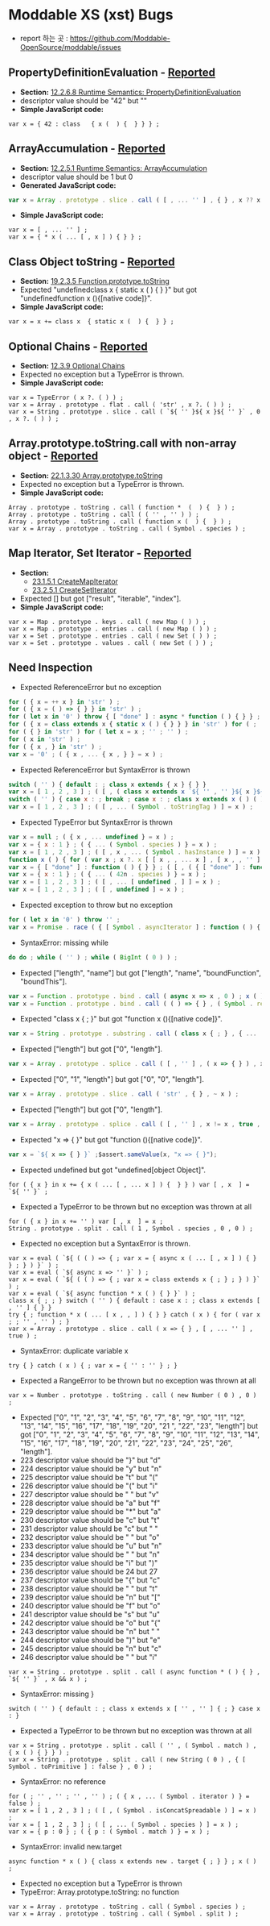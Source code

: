 # Moddable XS (xst) Bugs

- report 하는 곳 : https://github.com/Moddable-OpenSource/moddable/issues

## PropertyDefinitionEvaluation - [Reported](https://github.com/Moddable-OpenSource/moddable/issues/400)
- __Section:__ [12.2.6.8 Runtime Semantics: PropertyDefinitionEvaluation](http://ecma-international.org/ecma-262/11.0/#sec-object-initializer-runtime-semantics-propertydefinitionevaluation)
- descriptor value should be "42" but ""
- __Simple JavaScript code:__
```
var x = { 42 : class   { x (  ) {  } } } ;
```

## ArrayAccumulation - [Reported](https://github.com/Moddable-OpenSource/moddable/issues/401)
- __Section:__ [12.2.5.1 Runtime Semantics: ArrayAccumulation](http://ecma-international.org/ecma-262/11.0/#sec-runtime-semantics-arrayaccumulation)
- descriptor value should be 1 but 0
- __Generated JavaScript code:__
```js
var x = Array . prototype . slice . call ( [ , ... '' ] , { } , x ?? x ?? x ) ;
```
- __Simple JavaScript code:__
```
var x = [ , ... '' ] ;
var x = { * x ( ... [ , x ] ) { } } ;
```

## Class Object toString - [Reported](https://github.com/Moddable-OpenSource/moddable/issues/402)
- __Section:__ [19.2.3.5 Function.prototype.toString](http://ecma-international.org/ecma-262/11.0/#sec-function.prototype.tostring)
- Expected "undefinedclass x  { static x (  ) {  } }" but got "undefinedfunction x (){[native code]}".
- __Simple JavaScript code:__
```
var x = x += class x  { static x (  ) {  } } ;
```

## Optional Chains - [Reported](https://github.com/Moddable-OpenSource/moddable/issues/403)
- __Section:__ [12.3.9 Optional Chains](http://ecma-international.org/ecma-262/11.0/#sec-optional-chains)
- Expected no exception but a TypeError is thrown.
- __Simple JavaScript code:__
```
var x = TypeError ( x ?. ( ) ) ;
var x = Array . prototype . flat . call ( 'str' , x ?. ( ) ) ;
var x = String . prototype . slice . call ( `${ '' }${ x }${ '' }` , 0 , x ?. ( ) ) ;
```

## Array.prototype.toString.call with non-array object - [Reported](https://github.com/Moddable-OpenSource/moddable/issues/404)
- __Section:__ [22.1.3.30 Array.prototype.toString](http://ecma-international.org/ecma-262/11.0/#sec-array.prototype.tostring)
- Expected no exception but a TypeError is thrown.
- __Simple JavaScript code:__
```
Array . prototype . toString . call ( function *  (  ) {  } ) ;
Array . prototype . toString . call ( ( '' , '' ) ) ;
Array . prototype . toString . call ( function x (  ) {  } ) ;
var x = Array . prototype . toString . call ( Symbol . species ) ;
```
## Map Iterator, Set Iterator - [Reported](https://github.com/Moddable-OpenSource/moddable/issues/405)
- __Section:__
  - [23.1.5.1 CreateMapIterator](http://ecma-international.org/ecma-262/11.0/#sec-createmapiterator)
  - [23.2.5.1 CreateSetIterator](http://ecma-international.org/ecma-262/11.0/#sec-createsetiterator)
- Expected [] but got ["result", "iterable", "index"].
- __Simple JavaScript code:__
```
var x = Map . prototype . keys . call ( new Map ( ) ) ;
var x = Map . prototype . entries . call ( new Map ( ) ) ;
var x = Set . prototype . entries . call ( new Set ( ) ) ;
var x = Set . prototype . values . call ( new Set ( ) ) ;
```

## Need Inspection

- Expected ReferenceError but no exception
```js
for ( { x = ++ x } in 'str' ) ;
for ( { x = ( ) => { } } in 'str' ) ;
for ( let x in '0' ) throw { [ "done" ] : async * function ( ) { } } ;
for ( { x = class extends x { static x ( ) { } } } in 'str' ) for ( ; '' , '' ; '' , '' ) ;
for ( { } in 'str' ) for ( let x = x ; '' ; '' ) ;
for ( x in 'str' ) ;
for ( { x , } in 'str' ) ;
var x = '0' ; ( { x , ... { x , } } = x ) ;
```

- Expected ReferenceError but SyntaxError is thrown
```js
switch ( '' ) { default : ; class x extends { x } { } }
var x = [ 1 , 2 , 3 ] ; ( [ , ( class x extends x `${ '' , '' }${ x }${ '' }` { ; } . isConcatSpreadable ) , ... [ ] ] = x ) ;
switch ( '' ) { case x : ; break ; case x : ; class x extends x ( ) ( ) { } }
var x = [ 1 , 2 , 3 ] ; ( [ , ... ( Symbol . toStringTag ) ] = x ) ;
```

- Expected TypeError but SyntaxError is thrown
```js
var x = null ; ( { x , ... undefined } = x ) ;
var x = { x : 1 } ; ( { ... ( Symbol . species ) } = x ) ;
var x = [ 1 , 2 , 3 ] ; ( [ , x , ... ( Symbol . hasInstance ) ] = x ) ;
function x ( ) { for ( var x ; x ?. x [ [ x , , ... x ] , [ x , , '' ] ] , x `${ '' }${ x }${ '' , '' }` ; null , class x extends x ( ) ( ) { } ) for ( [ x , , ... undefined ] in ( - Infinity ) ) continue ; if ( x & x , { } ) ; else ; return [ x [ '' ] , class x extends x { ; ; } , true ] ?. x ( ) ; } var x = new x ;
var x = { [ "done" ] : function ( ) { } } ; ( [ , ( { [ "done" ] : function ( ) { } } . isConcatSpreadable ) , ... x ] = { [ "done" ] : function ( ) { } } ) ;
var x = { x : 1 } ; ( { ... ( 42n . species ) } = x ) ;
var x = [ 1 , 2 , 3 ] ; ( [ , ... [ undefined , ] ] = x ) ;
var x = [ 1 , 2 , 3 ] ; ( [ , undefined ] = x ) ;
```

- Expected exception to throw but no exception
```js
for ( let x in '0' ) throw '' ;
var x = Promise . race ( { [ Symbol . asyncIterator ] : function ( ) { ; } , [ Symbol . iterator ] : async function ( ) { ; await x ( ) ; } } ) ; async function * x ( ... { ... x } ) { } throw 42 ; async function x ( x ) { ; x ( 42 ) ; }
```

- SyntaxError: missing while
```js
do do ; while ( '' ) ; while ( BigInt ( 0 ) ) ;
```

- Expected ["length", "name"] but got ["length", "name", "boundFunction", "boundThis"].
```js
var x = Function . prototype . bind . call ( async x => x , 0 ) ; x ( ) ;
var x = Function . prototype . bind . call ( ( ) => { } , ( Symbol . replace ) ) ;
```

- Expected "class x { ; }" but got "function x (){[native code]}".
```js
var x = String . prototype . substring . call ( class x { ; } , { ... '' } , x ?. x ?. x ) 
```

- Expected ["length"] but got ["0", "length"].
```js
var x = Array . prototype . splice . call ( [ , '' ] , ( x => { } ) , x === x ) ;
```

- Expected ["0", "1", "length"] but got ["0", "0", "length"].
```js
var x = Array . prototype . slice . call ( 'str' , { } , ~ x ) ;
```

- Expected ["length"] but got ["0", "length"].
```js
var x = Array . prototype . splice . call ( [ , '' ] , x != x , true , - 0 ) ;
```

- Expected "x => { }" but got "function  (){[native code]}".
```js
var x = `${ x => { } }` ;$assert.sameValue(x, "x => { }");
```

- Expected undefined but got "undefined[object Object]".
```
for ( { x } in x += { x ( ... [ , ... x ] ) {  } } ) var [ , x  ] = `${ '' }` ;
```

- Expected a TypeError to be thrown but no exception was thrown at all
```
for ( { x } in x += '' ) var [ , x  ] = x ;
String . prototype . split . call ( 1 , Symbol . species , 0 , 0 ) ;
```



- Expected no exception but a SyntaxError is thrown.
```
var x = eval ( `${ ( ( ) => { ; var x = { async x ( ... [ , x ] ) { } } ; } ) }` ) ;
var x = eval ( `${ async x => '' }` ) ;
var x = eval ( `${ ( ( ) => { ; var x = class extends x { ; } ; } ) }` ) ;
var x = eval ( `${ async function * x ( ) { } }` ) ;
class x { ; ; } switch ( '' ) { default : case x : ; class x extends [ , '' ] { } }
try { ; function * x ( ... [ x , , ] ) { } } catch ( x ) { for ( var x ; ; '' , '' ) ; }
var x = Array . prototype . slice . call ( x => { } , [ , ... '' ] , true ) ;
```

- SyntaxError: duplicate variable x
```
try { } catch ( x ) { ; var x = { '' : '' } ; }
```

- Expected a RangeError to be thrown but no exception was thrown at all
```
var x = Number . prototype . toString . call ( new Number ( 0 ) , 0 ) ;
```

- Expected ["0", "1", "2", "3", "4", "5", "6", "7", "8", "9", "10", "11", "12", "13", "14", "15", "16", "17", "18", "19", "20", "21    ", "22", "23", "length"] but got ["0", "1", "2", "3", "4", "5", "6", "7", "8", "9", "10", "11", "12", "13", "14", "15", "16", "17",     "18", "19", "20", "21", "22", "23", "24", "25", "26", "length"].
- 223 descriptor value should be "}" but "d"
- 224 descriptor value should be "y" but "n"
- 225 descriptor value should be "t" but "("
- 226 descriptor value should be "(" but "i"
- 227 descriptor value should be " " but "v"
- 228 descriptor value should be "a" but "f"
- 229 descriptor value should be "*" but "a"
- 230 descriptor value should be "c" but "t"
- 231 descriptor value should be "c" but " "
- 232 descriptor value should be " " but "o"
- 233 descriptor value should be "u" but "n"
- 234 descriptor value should be " " but "n"
- 235 descriptor value should be "i" but ")"
- 236 descriptor value should be 24 but 27
- 237 descriptor value should be "{" but "c"
- 238 descriptor value should be " " but "t"
- 239 descriptor value should be "n" but "["
- 240 descriptor value should be "f" but "o"
- 241 descriptor value should be "s" but "u"
- 242 descriptor value should be "o" but "{"
- 243 descriptor value should be "n" but " "
- 244 descriptor value should be ")" but "e"
- 245 descriptor value should be "n" but "c"
- 246 descriptor value should be " " but "i"
```
var x = String . prototype . split . call ( async function * ( ) { } , `${ '' }` , x && x ) ;
```

- SyntaxError: missing \}
```
switch ( '' ) { default : ; class x extends x [ '' , '' ] { ; } case x : }
```

- Expected a TypeError to be thrown but no exception was thrown at all
```
var x = String . prototype . split . call ( '' , ( Symbol . match ) , { x ( ) { } } ) ;
var x = String . prototype . split . call ( new String ( 0 ) , { [ Symbol . toPrimitive ] : false } , 0 ) ;
```

- SyntaxError: no reference
```
for ( ; '' , '' ; '' , '' ) ; ( { x , ... ( Symbol . iterator ) } = false ) ;
var x = [ 1 , 2 , 3 ] ; ( [ , ( Symbol . isConcatSpreadable ) ] = x ) ;
var x = [ 1 , 2 , 3 ] ; ( [ , ... ( Symbol . species ) ] = x ) ;
var x = { p : 0 } ; ( { p : ( Symbol . match ) } = x ) ;
```

- SyntaxError: invalid new.target
```
async function * x ( ) { class x extends new . target { ; } } ; x ( ) ;
```

- Expected no exception but a TypeError is thrown
- TypeError: Array.prototype.toString: no function
```
var x = Array . prototype . toString . call ( Symbol . species ) ;
var x = Array . prototype . toString . call ( Symbol . split ) ;
```